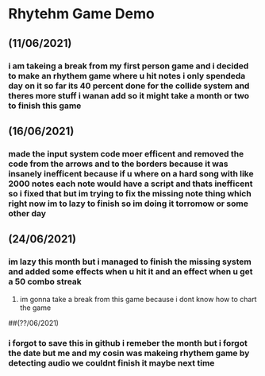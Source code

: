 # Rhytehm Game Demo
 
## (11/06/2021)
### i am takeing a  break from my first person game and i decided to make an rhythem game where u hit notes i only spendeda  day on it so far its 40 percent done for the  collide system and theres more stuff i wanan add so it might take a month or two to finish this game 


## (16/06/2021)
###  made the input system code  moer efficent and removed the code from the arrows and to the borders because it was insanely inefficent because if u where on a  hard song with like 2000 notes each note would have a   script and thats inefficent so i fixed that but im trying to fix the missing  note thing which right now im to lazy to finish so  im doing it torromow or some other day


## (24/06/2021)
### im lazy this month but i managed to finish the  missing system and added some effects when u hit it and  an effect when u get a  50 combo streak



1) im gonna  take  a break from this game because i dont know how to chart the game


##(??/06/2021)
### i forgot to save this in github i remeber the month but i forgot the date but me and my cosin was makeing  rhythem game by detecting audio we couldnt finish it maybe next time